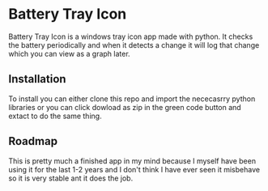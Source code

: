 # Battery Tray Icon

Battery Tray Icon is a windows tray icon app made with python. It checks the battery periodically and when it detects a change it will log that change which you can view as a graph later. 

## Installation

To install you can either clone this repo and import the nececasrry python libraries or you can click dowload as zip in the green code button and extact to do the same thing.

## Roadmap

This is pretty much a finished app in my mind because I myself have been using it for the last 1-2 years and I don't think I have ever seen it misbehave so it is very stable ant it does the job. 

